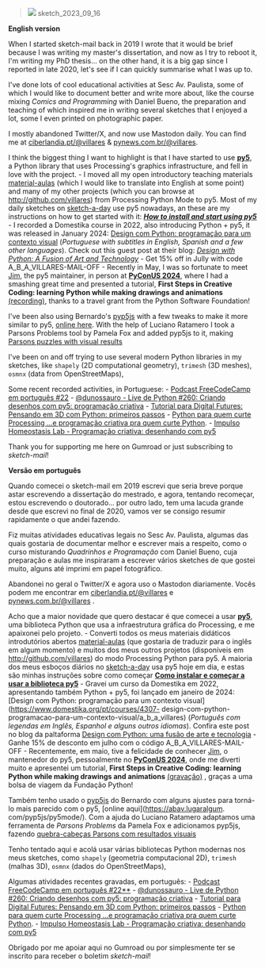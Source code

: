 > ![](https://raw.githubusercontent.com/villares/sketch-a-day/main/2023/sketch_2023_09_16/002.png)
> sketch_2023_09_16

**English version**

When I started sketch-mail back in 2019 I wrote that it would be brief because I was writing my master's dissertation, and now as I try to reboot it, I'm writing my PhD thesis... on the other hand, it is a big gap since I reported in late 2020, let's see if I can quickly summarise what I was up to.

I've done lots of cool educational activities at Sesc Av. Paulista, some of which I would like to document better and write more about, like the course mixing *Comics and Programming* with Daniel Bueno, the preparation and teaching of which inspired me in writing several sketches that I enjoyed a lot, some I even printed on photographic paper.

I mostly abandoned Twitter/X, and now use Mastodon daily. You can find me at [ciberlandia.pt/@villares](https://ciberlandia.pt/@villares) & [pynews.com.br/@villares](https://pynews.com.br/@villares).

I think the biggest thing I want to highlight is that I have started to use [**py5**](https://py5coding.org), a Python library that uses Processing's graphics infrastructure, and fell in love with the project.
	- I moved all my open introductory teaching materials [material-aulas](https://abav.lugararalgum.com/material-aulas)  (which I would like to translate into English at some point) and many of my other projects (which you can browse at http://github.com/villares) from Processing Python Mode to py5. Most of my daily sketches on [sketch-a-day](https://abav.lugaralgum.com/sketch-a-day) use py5 nowadays, an these are my instructions on how to get started with it: [***How to install and start using py5***](https://abav.lugaralgum.com/como-instalar-py5/index-EN.html)
	- I recorded a Domestika course in 2022, also introducing Python +  py5, it was released in January 2024: [Design com Python: programação para um contexto visual](https://www.domestika.org/pt/courses/4307-design-com-python-programacao-para-um-contexto-visual/a_b_a_villares) (*Portuguese with subtitles in English, Spanish and a few other languages*). Check out this guest post at their blog: [*Design with Python: A Fusion of Art and Technology*](https://www.domestika.org/pt/blog/12310-design-with-python-a-fusion-of-art-and-technology?ttag=a_b_a_villares)
		- Get 15% off in Jully with code A_B_A_VILLARES-MAIL-OFF
	- Recently in May, I was so fortunate to meet [Jim](https://ixora.io/), the py5 maintainer, in person at [**PyConUS 2024**](https://www.youtube.com/playlist?list=PL2Uw4_HvXqvYhjub9bw4uDAmNtprgAvlJ), where I had a smashing great time and presented a tutorial, **First Steps in Creative Coding:  learning Python while making drawings and animations** [(recording)](https://www.youtube.com/watch?v=h5t522FnAMc), thanks to a travel grant from the Python Software Foundation!

I've been also using Bernardo's [pyp5js](https://github.com/berinhard/pyp5js/) with a few tweaks to make it more similar to py5, [online here](https://abav.lugaralgum.com/pyp5js/py5mode/). With the help of Luciano Ratamero I took a Parsons Problems tool by Pamela Fox and added pyp5js to it, making [Parsons puzzles with visual results](https://abav.lugaralgum.com/faded-parsons-visual)

I've been on and off trying to use several modern Python libraries in my sketches, like `shapely` (2D computational geometry), `trimesh` (3D meshes), `osmnx` (data from OpenStreetMaps),

Some recent recorded activities, in Portuguese:
	- [Podcast FreeCodeCamp em português #22](https://www.freecodecamp.org/portuguese/news/podcast-ep22/)
	- [@dunossauro - Live de Python #260: Criando desenhos com py5: programação criativa](https://www.youtube.com/watch?v=dAnIWmJ-2NI)
	- [Tutorial para Digital Futures: Pensando em 3D com Python: primeiros passos](https://hackmd.io/@villares/pensando-3D-python)
	- [Python para quem curte Processing ...e programação criativa pra quem curte Python](https://form.jotform.com/233352075438658).
	- [Impulso Homeostasis Lab - Programação criativa: desenhando com py5](https://homeostasislab.org/cursos/info/131)

Thank you for supporting me here on Gumroad or just subscribing to *sketch-mail*!

**Versão em português**

Quando comecei o sketch-mail em 2019 escrevi que seria breve porque astar escrevendo a dissertação do mestrado, e agora, tentando recomeçar, estou escrevendo o doutorado... por outro lado, tem uma lacuda grande desde que escrevi no final de 2020, vamos ver se consigo resumir rapidamente o que andei fazendo.

Fiz muitas atividades educativas legais no Sesc Av. Paulista, algumas das quais gostaria de documentar melhor e escrever mais a respeito, como o curso misturando *Quadrinhos e Programação* com Daniel Bueno, cuja preparação e aulas me inspiraram a escrever vários sketches de que gostei muito, alguns até imprimi em papel fotográfico.

Abandonei no geral o Twitter/X e agora uso o Mastodon diariamente. Vocês podem me encontrar em [ciberlandia.pt/@villares](https://ciberlandia.pt/@villares) e [pynews.com.br/@villares](https://pynews.com.br/@villares) .

Acho que a maior novidade que quero destacar é que comecei a usar [**py5**](https://py5coding.org), uma biblioteca Python que usa a infraestrutura gráfica do Processing, e me apaixonei pelo projeto.
	- Converti todos os meus materiais didáticos introdutórios abertos [material-aulas](https://abav.lugararalgum.com/material-aulas) (que gostaria de traduzir para o inglês em algum momento) e muitos dos meus outros projetos (disponíveis em http://github.com/villares) do modo Processing Python para py5. A maioria dos meus esboços diários no [sketch-a-day](https://abav.lugaralgum.com/sketch-a-day) usa py5 hoje em dia, e estas são minhas instruções sobre como começar  [**Como instalar e começar a usar a biblioteca py5**](https://abav.lugaralgum.com/como-instalar-py5/)
	- Gravei um curso da Domestika em 2022, apresentando também Python + py5, foi lançado em janeiro de 2024: [Design com Python: programação para um contexto visual](https://www.domestika.org/pt/courses/4307- design-com-python-programacao-para-um-contexto-visual/a_b_a_villares) (*Português com legendas em Inglês, Espanhol e alguns outros idiomas*). Confira este post no blog da paltaforma [Design com Python: uma fusão de arte e tecnologia](https://www.domestika.org/pt/blog/12306-design-com-python-um-fusao-de-arte-e-tecnologia?ttag=a_b_a_villares)
	- Ganhe 15% de desconto em julho com o código A_B_A_VILLARES-MAIL-OFF
	- Recentemente, em maio, tive a felicidade de conhecer [Jim](https://ixora.io/), o mantenedor do py5, pessoalmente no [**PyConUS 2024**](https://www.youtube.com/playlist?list=PL2Uw4_HvXqvYhjub9bw4uDAmNtprgAvlJ), onde me diverti muito e apresentei um tutorial, **First Steps in Creative Coding:  learning Python while making drawings and animations** [(gravação)](https://www.youtube.com/watch?v=h5t522FnAMc) , graças a uma bolsa de viagem da Fundação Python!

Também tenho usado o [pyp5js](https://github.com/berinhard/pyp5js/) do Bernardo com alguns ajustes para torná-lo mais parecido com o py5, [online aqui](https://abav.lugaralgum. com/pyp5js/py5mode/). Com a ajuda do Luciano Ratamero adaptamos uma ferramenta de *Parsons Problems* da Pamela Fox e adicionamos pyp5js, fazendo [quebra-cabeças Parsons com resultados visuais](https://abav.lugaralgum.com/faded-parsons-visual)

Tenho tentado aqui e acolá usar várias bibliotecas Python modernas nos meus sketches, como `shapely` (geometria computacional 2D), `trimesh` (malhas 3D), `osmnx` (dados do OpenStreetMaps),

Algumas atividades recentes gravadas, em português:
	- [Podcast FreeCodeCamp em português #22**](https://www.freecodecamp.org/portuguese/news/podcast-ep22/)
	- [@dunossauro - Live de Python #260: Criando desenhos com py5: programação criativa](https://www.youtube.com/watch?v=dAnIWmJ-2NI)
	- [Tutorial para Digital Futures: Pensando em 3D com Python: primeiros passos](https://hackmd.io/@villares/pensando-3D-python)
	- [Python para quem curte Processing ...e programação criativa pra quem curte Python](https://form.jotform.com/233352075438658).
	- [Impulso Homeostasis Lab - Programação criativa: desenhando com py5](https://homeostasislab.org/cursos/info/131)

Obrigado por me apoiar aqui no Gumroad ou por simplesmente ter se inscrito para receber o boletim *sketch-mail*!
